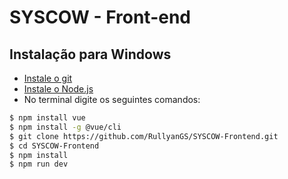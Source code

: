 # SYSCOW - Front-end

## Instalação para Windows
- [Instale o git](https://gitforwindows.org)
- [Instale o Node.js](https://nodejs.org/en/download/)
- No terminal digite os seguintes comandos:
``` bash
$ npm install vue
$ npm install -g @vue/cli
$ git clone https://github.com/RullyanGS/SYSCOW-Frontend.git
$ cd SYSCOW-Frontend
$ npm install
$ npm run dev
```


